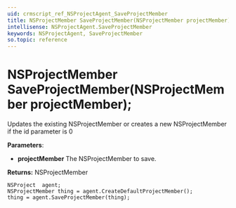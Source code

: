 ```yaml
---
uid: crmscript_ref_NSProjectAgent_SaveProjectMember
title: NSProjectMember SaveProjectMember(NSProjectMember projectMember);
intellisense: NSProjectAgent.SaveProjectMember
keywords: NSProjectAgent, SaveProjectMember
so.topic: reference
---
```


# NSProjectMember SaveProjectMember(NSProjectMember projectMember);

Updates the existing NSProjectMember or creates a new NSProjectMember if the id parameter is 0

**Parameters**:
 - **projectMember** The NSProjectMember to save.

**Returns:** NSProjectMember

```crmscript
NSProject  agent;
NSProjectMember thing = agent.CreateDefaultProjectMember();
thing = agent.SaveProjectMember(thing);
```

